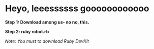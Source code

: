 # Heyo, leeessssss goooooooooooo

**Step 1: Download among us- no no, this.**

**Step 2: ruby robot.rb**

*Note: You must to download Ruby DevKit*